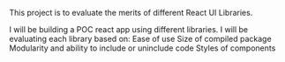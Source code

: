 This project is to evaluate the merits of different React UI Libraries.

I will be building a POC react app using different libraries.
I will be evaluating each library based on:
  Ease of use
  Size of compiled package
  Modularity and ability to include or uninclude code
  Styles of components


